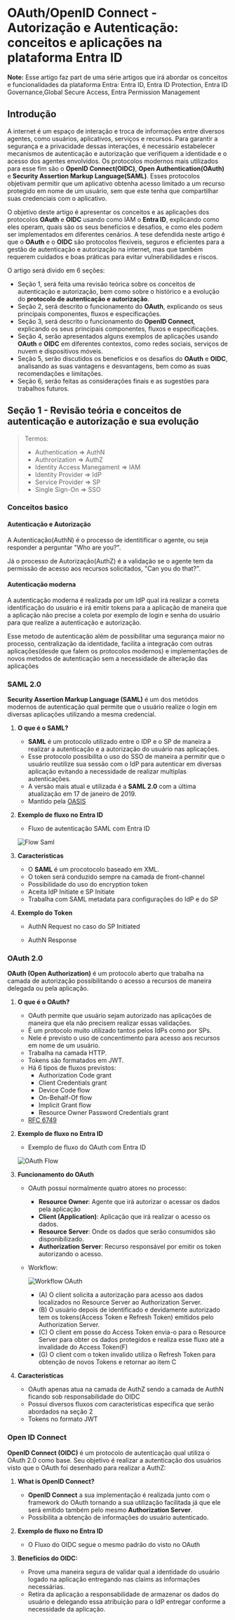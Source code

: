 # OAuth/OpenID Connect - Autorização e Autenticação: conceitos e aplicações na plataforma Entra ID

**Note:** Esse artigo faz part de uma série artigos que irá abordar os conceitos e funcionalidades da plataforma Entra: Entra ID, Entra ID Protection, Entra ID Governance,Global Secure Access, Entra Permission Management


## Introdução
A internet é um espaço de interação e troca de informações entre diversos agentes, como usuários, aplicativos, serviços e recursos. Para garantir a segurança e a privacidade dessas interações, é necessário estabelecer mecanismos de autenticação e autorização que verifiquem a identidade e o acesso dos agentes envolvidos. Os protocolos modernos mais utilizados para esse fim são o **OpenID Connect(OIDC)**, **Open Authentication(OAuth)** e **Security Assertion Markup Language(SAML)**. Esses protocolos objetivam permitir que um aplicativo obtenha acesso limitado a um recurso protegido em nome de um usuário, sem que este tenha que compartilhar suas credenciais com o aplicativo.

O objetivo deste artigo é apresentar os conceitos e as aplicações dos protocolos **OAuth** e **OIDC** usando como IAM o **Entra ID**, explicando como eles operam, quais são os seus benefícios e desafios, e como eles podem ser implementados em diferentes cenários. A tese defendida neste artigo é que o **OAuth** e o **OIDC** são protocolos flexíveis, seguros e eficientes para a gestão de autenticação e autorização na internet, mas que também requerem cuidados e boas práticas para evitar vulnerabilidades e riscos.

O artigo será divido em 6 seções:
* Seção 1, será feita uma revisão teórica sobre os conceitos de autenticação e autorização, bem como sobre o histórico e a evolução do **protocolo de autenticação e autorização**. 
* Seção 2, será descrito o funcionamento do **OAuth**, explicando os seus principais componentes, fluxos e especificações.
* Seção 3, será descrito o funcionamento do **OpenID Connect**, explicando os seus principais componentes, fluxos e especificações.
* Seção 4, serão apresentados alguns exemplos de aplicações usando **OAuth** e **OIDC** em diferentes contextos, como redes sociais, serviços de nuvem e dispositivos móveis.
* Seção 5, serão discutidos os benefícios e os desafios do **OAuth** e **OIDC**, analisando as suas vantagens e desvantagens, bem como as suas recomendações e limitações.
* Seção 6, serão feitas as considerações finais e as sugestões para trabalhos futuros.


## Seção 1 - Revisão teória e conceitos de autenticação e autorização e sua evolução

>Termos: 
> * Authentication => AuthN
> * Authrorization => AuthZ
> * Identity Access Manegament => IAM
> * Identity Provider => IdP
> * Service Provider => SP
> * Single Sign-On => SSO

### Conceitos basico

#### Autenticação e Autorização
A Autenticação(AuthN) é o processo de identitificar o agente, ou seja responder a perguntar "Who are you?".

Já o processo de Autorização(AuthZ) é a validação se o agente tem da permissão de acesso aos recursos solicitados, "Can you do that?".

#### Autenticação moderna
A autenticação moderna é realizada por um IdP qual irá realizar a correta identificação do usuário e irá emitir tokens para a aplicação de maneira que a aplicação não precise a coleta por exemplo de login e senha do 
usuário para que realize a autenticação e autorização.

Esse metodo de autenticação além de possibilitar uma segurança maior no processo, centralização da identidade, facilita a integração com outras aplicações(desde que falem os protocolos modernos) e implementações de novos metodos de autenticação sem a necessidade de alteração das aplicações

### SAML 2.0

**Security Assertion Markup Language (SAML)** é um dos metódos modernos de autenticação qual permite que o usuário realize o login em diversas aplicações utilizando a mesma credencial.

1. **O que é o SAML?**
    - **SAML** é um protocolo utilizado entre o IDP e o SP de maneira a realizar a autenticação e a autorização do usuário nas aplicações.
    - Esse protocolo possibilita o uso do SSO de maneira a permitir que o usuário reutilize sua sessão com o IdP para autenticar em diversas aplicação evitando a necessidade de realizar multiplas autenticações.
    - A versão mais atual e utilizada é a **SAML 2.0** com a última atualização em 17 de janeiro de 2019.
    - Mantido pela [OASIS](https://wiki.oasis-open.org/security/FrontPage)

2. **Exemplo de fluxo no Entra ID**
    - Fluxo de autenticação SAML com Entra ID

    ![Flow Saml](./images/saml-auth.png)

3. **Caracteristicas**
   - O **SAML** é um procotocolo baseado em XML.
   - O token será conduzido sempre na camada de front-channel
   - Possibilidade do uso do encryption token
   - Aceita IdP Initiate e SP Initiate
   - Trabalha com SAML metadata para configurações do IdP e do SP

4. **Exemplo do Token**
    - AuthN Request no caso do SP Initiated

    - AuthN Response

### OAuth 2.0
**OAuth (Open Authorization)** é um protocolo aberto que trabalha na camada de autorização possibilitando o acesso a recursos de maneira delegada ou pela aplicação.

1. **O que é o OAuth?**
    - OAuth permite que usuário sejam autorizado nas aplicações de maneira que ela não precisem realizar essas validações.
    - É um protocolo muito utilizado tantos pelos IdPs como por SPs.
    - Nele é previsto o uso de concentimento para acesso aos recursos em nome de um usuário.
    - Trabalha na camada HTTP.
    - Tokens são formatados em JWT.
    - Há 6 tipos de fluxos previstos:
        - Authorization Code grant
        - Client Credentials grant
        - Device Code flow
        - On-Behalf-Of flow
        - Implicit Grant flow
        - Resource Owner Password Credentials grant
    - [RFC 6749](https://www.rfc-editor.org/rfc/rfc6749)

2. **Exemplo de fluxo no Entra ID**
    - Exemplo de fluxo do OAuth com Entra ID

    ![OAuth Flow](./images/oauth.png)


3. **Funcionamento do OAuth**
    - OAuth possui normalmente quatro atores no processo:
        - **Resource Owner**: Agente que irá autorizar o acessar os dados pela aplicação
        - **Client (Application)**: Aplicação que irá realizar o acesso os dados.
        - **Resource Server**: Onde os dados que serão consumidos são disponibilizado.
        - **Authorization Server**: Recurso responsável por emitir os token autorizando o acesso.
    - Workflow:
    
        ![Workflow OAuth](./images/oauth-flow.png)
        - (A) O client solicita a autorização para acesso aos dados localizados no Resource Server ao Authorization Server.
        - (B) O usuário depois de identificado e devidamente autorizado tem os tokens(Access Token e Refresh Token) emitidos pelo Authorization Server.
        - (C) O client em posse do Access Token envia-o para o Resource Server para obter os dados protegidos e realiza esse fluxo até a invalidade do Access Token(F)
        - (G) O client com o token invalido utiliza o Refresh Token para obtenção de novos Tokens e retornar ao item C

4. **Caracteristicas**
   - OAuth apenas atua na camada de AuthZ sendo a camada de AuthN ficando sob responsabilidade do OIDC
   - Possui diversos fluxos com caracteristicas especifica que serão abordados na seção 2
   - Tokens no formato JWT

### Open ID Connect
**OpenID Connect (OIDC)** é um protocolo de autenticação qual utiliza o OAuth 2.0 como base. Seu objetivo é realizar a autenticação dos usuários visto que o OAuth foi desenhado para realizar a AuthZ:

1. **What is OpenID Connect?**
    - **OpenID Connect** a sua implementação é realizada junto com o framework do OAuth tornando a sua utilização facilitada já que ele será emitido também pelo mesmo **Authorization Server**.
    - Possibilita a obtenção de informações do usuário autenticado.

2. **Exemplo de fluxo no Entra ID**
    - O Fluxo do OIDC segue o mesmo padrão do visto no OAuth

3. **Beneficios do OIDC:**
   - Prove uma maneira segura de validar qual a identidade do usuário logado na aplicação entregando nas claims as informações necessárias.
   - Retira da aplicação a responsabilidade de armazenar os dados do usuário e delegando essa atribuição para o IdP entregar conforme a necessidade da aplicação.
